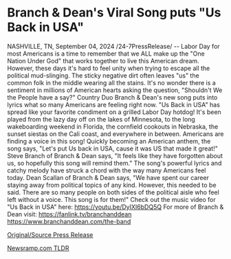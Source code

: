 # Branch & Dean's Viral Song puts "Us Back in USA"

NASHVILLE, TN, September 04, 2024 /24-7PressRelease/ -- Labor Day for most Americans is a time to remember that we ALL make up the "One Nation Under God" that works together to live this American dream.  However, these days it's hard to feel unity when trying to escape all the political mud-slinging. The sticky negative dirt often leaves "us" the common folk in the middle wearing all the stains. It's no wonder there is a sentiment in millions of American hearts asking the question, "Shouldn't We the People have a say?"  Country Duo Branch & Dean's new song puts into lyrics what so many Americans are feeling right now. "Us Back in USA" has spread like your favorite condiment on a grilled Labor Day hotdog!   It's been played from the lazy day off on the lakes of Minnesota, to the long wakeboarding weekend in Florida, the cornfield cookouts in Nebraska, the sunset siestas on the Cali coast, and everywhere in between. Americans are finding a voice in this song!  Quickly becoming an American anthem, the song says, "Let's put Us back in USA, cause it was US that made it great!" Steve Branch of Branch & Dean says, "It feels like they have forgotten about us, so hopefully this song will remind them."   The song's powerful lyrics and catchy melody have struck a chord with the way many Americans feel today. Dean Scallan of Branch & Dean says, "We have spent our career staying away from political topics of any kind. However, this needed to be said. There are so many people on both sides of the political aisle who feel left without a voice. This song is for them!"   Check out the music video for "Us Back in USA" here: https://youtu.be/DyIXI6bDQ5Q  For more of Branch & Dean visit: https://fanlink.tv/branchanddean  https://www.branchanddean.com/the-band 

[Original/Source Press Release](https://www.24-7pressrelease.com/press-release/513965/branch-deans-viral-song-puts-us-back-in-usa) 

[Newsramp.com TLDR](https://newsramp.com/None) 